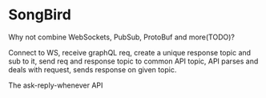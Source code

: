 # SongBird

Why not combine WebSockets, PubSub, ProtoBuf and more(TODO)?

Connect to WS, receive graphQL req, create a unique response topic and sub to it, send req and response topic to common API topic, API parses and deals with request, sends response on given topic. 

The ask-reply-whenever API
